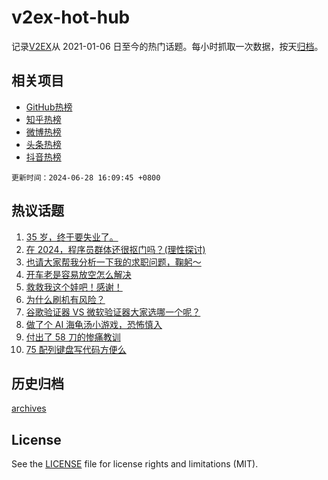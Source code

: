 # v2ex-hot-hub

 记录[V2EX](https://www.v2ex.com/)从 2021-01-06 日至今的热门话题。每小时抓取一次数据，按天[归档](archives)。
 
 ## 相关项目

- [GitHub热榜](https://github.com/snaildev/github-hot-hub)
- [知乎热榜](https://github.com/snaildev/zhihu-hot-hub)
- [微博热榜](https://github.com/snaildev/weibo-hot-hub)
- [头条热榜](https://github.com/snaildev/toutiao-hot-hub)
- [抖音热榜](https://github.com/snaildev/douyin-hot-hub)


 `更新时间：2024-06-28 16:09:45 +0800`

## 热议话题

1. [35 岁，终于要失业了。](https://www.v2ex.com/t/1053306)
1. [在 2024，程序员群体还很抠门吗？(理性探讨)](https://www.v2ex.com/t/1053268)
1. [也请大家帮我分析一下我的求职问题，鞠躬～](https://www.v2ex.com/t/1053208)
1. [开车老是容易放空怎么解决](https://www.v2ex.com/t/1053239)
1. [救救我这个娃吧！感谢！](https://www.v2ex.com/t/1053185)
1. [为什么刷机有风险？](https://www.v2ex.com/t/1053249)
1. [谷歌验证器 VS 微软验证器大家选哪一个呢？](https://www.v2ex.com/t/1053174)
1. [做了个 AI 海龟汤小游戏，恐怖慎入](https://www.v2ex.com/t/1053293)
1. [付出了 58 刀的惨痛教训](https://www.v2ex.com/t/1053278)
1. [75 配列键盘写代码方便么](https://www.v2ex.com/t/1053288)

## 历史归档

[archives](archives)

## License

See the [LICENSE](LICENSE) file for license rights and limitations (MIT).
